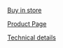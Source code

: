 [Buy in store](https://store.bitcraze.io/products/prototyping-deck)

[Product Page](/products/prototyping-deck)

[Technical details](/documentation/wiki/prototyping-deck/)
